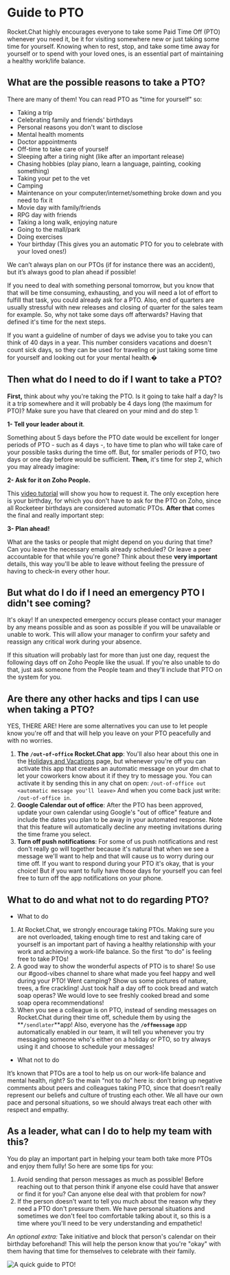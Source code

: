 # Guide to PTO

Rocket.Chat highly encourages everyone to take some Paid Time Off (PTO) whenever you need it, be it for visiting somewhere new or just taking some time for yourself. Knowing when to rest, stop, and take some time away for yourself or to spend with your loved ones, is an essential part of maintaining a healthy work/life balance.

## What are the possible reasons to take a PTO?

There are many of them! You can read PTO as "time for yourself" so:

* Taking a trip
* Celebrating family and friends' birthdays
* Personal reasons you don't want to disclose
* Mental health moments
* Doctor appointments
* Off-time to take care of yourself
* Sleeping after a tiring night (like after an important release)
* Chasing hobbies (play piano, learn a language, painting, cooking something)
* Taking your pet to the vet
* Camping
* Maintenance on your computer/internet/something broke down and you need to fix it
* Movie day with family/friends
* RPG day with friends
* Taking a long walk, enjoying nature
* Going to the mall/park
* Doing exercises
* Your birthday (This gives you an automatic PTO for you to celebrate with your loved ones!)

We can’t always plan on our PTOs (if for instance there was an accident), but it’s always good to plan ahead if possible!

If you need to deal with something personal tomorrow, but you know that that will be time consuming, exhausting, and you will need a lot of effort to fulfill that task, you could already ask for a PTO. Also, end of quarters are usually stressful with new releases and closing of quarter for the sales team for example. So, why not take some days off afterwards? Having that defined it's time for the next steps.

If you want a guideline of number of days we advise you to take you can think of 40 days in a year. This number considers vacations and doesn't count sick days, so they can be used for traveling or just taking some time for yourself and looking out for your mental health.�

## Then what do I need to do if I want to take a PTO?

**First,** think about why you're taking the PTO. Is it going to take half a day? Is it a trip somewhere and it will probably be 4 days long (the maximum for PTO)? Make sure you have that cleared on your mind and do step 1:

**1- Tell your leader about it**.

Something about 5 days before the PTO date would be excellent for longer periods of PTO - such as 4 days -, to have time to plan who will take care of your possible tasks during the time off. But, for smaller periods of PTO, two days or one day before would be sufficient. **Then,** it's time for step 2, which you may already imagine:

**2- Ask for it on Zoho People.**

This [video tutorial](https://drive.google.com/file/d/1A-NlqvWOyU95UtL7QF0LQ2gzAxG\_IQdE/view?usp=sharing) will show you how to request it. The only exception here is your birthday, for which you don't have to ask for the PTO on Zoho, since all Rocketeer birthdays are considered automatic PTOs. **After that** comes the final and really important step:

**3- Plan ahead!**

What are the tasks or people that might depend on you during that time? Can you leave the necessary emails already scheduled? Or leave a peer accountable for that while you're gone? Think about these **very important** details, this way you'll be able to leave without feeling the pressure of having to check-in every other hour.

## But what do I do if I need an emergency PTO I didn't see coming?

It's okay! If an unexpected emergency occurs please contact your manager by any means possible and as soon as possible if you will be unavailable or unable to work. This will allow your manager to confirm your safety and reassign any critical work during your absence.

If this situation will probably last for more than just one day, request the following days off on Zoho People like the usual. If you're also unable to do that, just ask someone from the People team and they'll include that PTO on the system for you.

## Are there any other hacks and tips I can use when taking a PTO?

YES, THERE ARE! Here are some alternatives you can use to let people know you're off and that will help you leave on your PTO peacefully and with no worries.

1. **The `/out-of-office` Rocket.Chat app**: You'll also hear about this one in the [Holidays and Vacations](https://handbook.rocket.chat/company/people/daily-life/holidays-and-vacations) page, but whenever you're off you can activate this app that creates an automatic message on your dm chat to let your coworkers know about it if they try to message you. You can activate it by sending this in any chat on open: `/out-of-office out <automatic message you'll leave>` And when you come back just write: `/out-of-office in`.
2. **Google Calendar out of office**: After the PTO has been approved, update your own calendar using Google's "out of office" feature and include the dates you plan to be away in your automated response. Note that this feature will automatically decline any meeting invitations during the time frame you select.
3. **Turn off push notifications**: For some of us push notifications and rest don't really go will together because it's natural that when we see a message we'll want to help and that will cause us to worry during our time off. If you want to respond during your PTO it's okay, that is your choice! But if you want to fully have those days for yourself you can feel free to turn off the app notifications on your phone.

## What to do and what not to do regarding PTO?

* What to do

1. At Rocket.Chat, we strongly encourage taking PTOs. Making sure you are not overloaded, taking enough time to rest and taking care of yourself is an important part of having a healthy relationship with your work and achieving a work-life balance. So the first “to do” is feeling free to take PTOs!
2. A good way to show the wonderful aspects of PTO is to share! So use our #good-vibes channel to share what made you feel happy and well during your PTO! Went camping? Show us some pictures of nature, trees, a fire crackling! Just took half a day off to cook bread and watch soap operas? We would love to see freshly cooked bread and some soap opera recommendations!
3. When you see a colleague is on PTO, instead of sending messages on Rocket.Chat during their time off, schedule them by using the \*\*`/sendlater`\*\*app! Also, everyone has the **`/offmessage`** app automatically enabled in our team, it will tell you whenever you try messaging someone who's either on a holiday or PTO, so try always using it and choose to schedule your messages!

* What not to do

It’s known that PTOs are a tool to help us on our work-life balance and mental health, right? So the main “not to do” here is: don’t bring up negative comments about peers and colleagues taking PTO, since that doesn’t really represent our beliefs and culture of trusting each other. We all have our own pace and personal situations, so we should always treat each other with respect and empathy.

## As a leader, what can I do to help my team with this?

You do play an important part in helping your team both take more PTOs and enjoy them fully! So here are some tips for you:

1. Avoid sending that person messages as much as possible! Before reaching out to that person think if anyone else could have that answer or find it for you? Can anyone else deal with that problem for now?
2. If the person doesn't want to tell you much about the reason why they need a PTO don't pressure them. We have personal situations and sometimes we don't feel too comfortable talking about it, so this is a time where you'll need to be very understanding and empathetic!

_An optional extra:_ Take initiative and block that person's calendar on their birthday beforehand! This will help the person know that you're "okay" with them having that time for themselves to celebrate with their family.

![A quick guide to PTO!](<../../../.gitbook/assets/HOW TO PTO.png>)
